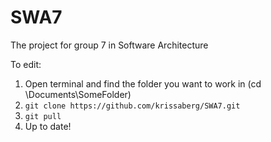 # SWA7
The project for group 7 in Software Architecture

To edit:
1. Open terminal and find the folder you want to work in (cd \Documents\SomeFolder)
2. `git clone https://github.com/krissaberg/SWA7.git`
3. `git pull`
4. Up to date!
